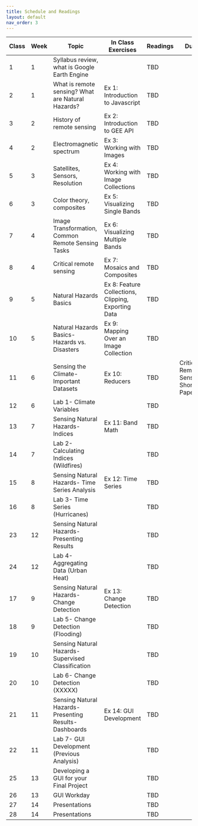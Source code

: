 ```yaml
---
title: Schedule and Readings
layout: default
nav_order: 3
---
```


| Class | Week | Topic                                                          | In Class Exercises            | Readings | Due |
|-------|------|----------------------------------------------------------------|-------------------------------|----------|-----|
| 1     | 1    | Syllabus review, what is Google Earth Engine                   |                               | TBD      |   |
| 2     | 1    | What is remote sensing? What are Natural Hazards?              | Ex 1: Introduction to Javascript| TBD      | |
| 3     | 2    | History of remote sensing                                      | Ex 2: Introduction to GEE API | TBD      |  |
| 4     | 2    | Electromagnetic spectrum                                       | Ex 3: Working with Images     | TBD      |   |
| 5     | 3    | Satellites, Sensors, Resolution                                | Ex 4: Working with Image Collections | TBD      |  |
| 6     | 3    | Color theory, composites                                       | Ex 5: Visualizing Single Bands      | TBD      |  |
| 7     | 4    | Image Transformation, Common Remote Sensing Tasks              | Ex 6: Visualizing Multiple Bands  | TBD      |
| 8     | 4    | Critical remote sensing                                        | Ex 7: Mosaics and Composites| TBD      |
| 9     | 5    | Natural Hazards Basics                                         | Ex 8: Feature Collections, Clipping, Exporting Data| TBD      |
| 10    | 5    | Natural Hazards Basics- Hazards vs. Disasters                  | Ex 9: Mapping Over an Image Collection| TBD      |
| 11    | 6    | Sensing the Climate- Important Datasets                        |Ex 10: Reducers | TBD | Critical Remote Sensing Short Paper |
| 12    | 6    | Lab 1-   Climate Variables                                       |                               | TBD      |
| 13    | 7    | Sensing Natural Hazards- Indices                               |Ex 11: Band Math | TBD      |
| 14    | 7    | Lab 2-  Calculating Indices (Wildfires)                           |                               | TBD      |
| 15    | 8    | Sensing Natural Hazards- Time Series Analysis                  |Ex 12: Time Series | TBD      |
| 16    | 8    | Lab 3- Time Series (Hurricanes)                                  |                               | TBD      |
| 23    | 12   | Sensing Natural Hazards- Presenting Results                    |                       | TBD      |
| 24    | 12   | Lab 4- Aggregating Data (Urban Heat)                             |                               | TBD      |
| 17    | 9    | Sensing Natural Hazards- Change Detection                      |Ex 13: Change Detection  | TBD      |
| 18    | 9    | Lab 5- Change Detection (Flooding)                               || TBD      |
| 19    | 10   | Sensing Natural Hazards- Supervised Classification         || TBD      |
| 20    | 10   | Lab 6- Change Detection (XXXXX)                      | | TBD      |
| 21    | 11   | Sensing Natural Hazards- Presenting Results- Dashboards  | Ex 14: GUI Development| TBD      |
| 22    | 11   | Lab 7- GUI Development (Previous Analysis)                             || TBD      |
| 25    | 13   | Developing a GUI for your Final Project                     || TBD      |
| 26    | 13   | GUI Workday | | TBD      |
| 27    | 14   | Presentations                                                  || TBD      |
| 28    | 14   | Presentations                                                  || TBD      |
